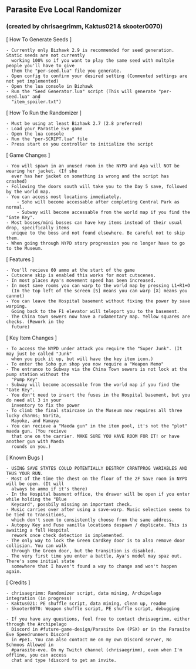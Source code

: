 ## Parasite Eve Local Randomizer
### (created by chrisaegrimm, Kaktus021 & skooter0070)


[ How To Generate Seeds ]
    
    - Currently only Bizhawk 2.9 is recommended for seed generation. Static seeds are not currently
      working 100% so if you want to play the same seed with multple people you'll have to give
      them the "per-seed.lua" file you generate.
    - Open config to confirm your desired setting (Commented settings are not yet implemented)
    - Open the lua console in Bizhawk
    - Run the "Seed Generator.lua" script (This will generate "per-seed.lua" and
      "item_spoiler.txt")


[ How To Run the Randomizer ]

    - Must be using at least Bizhawk 2.7 (2.8 preferred)
    - Load your Parastie Eve game
    - Open the lua console
    - Run the "per-SCRIPT.lua" file
    - Press start on you controller to initialize the script


[ Game Changes ]

    - You will spawn in an unused room in the NYPD and Aya will NOT be wearing her jacket. (If she
      ever has her jacket on something is wrong and the script has crashed)
    - Following the doors south will take you to the Day 5 save, followed by the world map.
    - You can access most locations immediately.
        - Soho will become accessable after completing Central Park as normal.
        - Subway will become accessable from the world map if you find the "Gate Key". 
    - Most bosses/mini bosses can have key items instead of their usual drop, specifically items
	  unique to the boss and not found elsewhere. Be careful not to skip them.
    - When going through NYPD story progression you no longer have to go to the Museum. 


[ Features ]

    - You'll recieve 60 ammo at the start of the game
    - Cutscene skip is enabled this works for most cutscenes.
    - In most places Aya's movement speed has been increased.
    - In most save rooms you can warp to the world map by pressing L1+R1+O
      (In the top left of the screen [S] means you can warp [X] means you cannot)
    - You can leave the Hospital basement without fixing the power by save warping.
      Going back to the F1 elevator will teleport you to the basement.
    - The China town sewers now have a rudamentary map. Yellow squares are checks. (Rework in the
	  future)


[ Key Item Changes ]
    
    - To access the NYPD under attack you require the "Super Junk". (It may just be called "Junk"
	  when you pick it up, but will have the key item icon.)
    - To enter the Soho gun shop you now require a "Weapon Memo"
    - The entrance to Subway via the China Town sewers is not lock at the pump station without the
	  "Pump Key"
    - Subway will become accessable from the world map if you find the "Gate Key".
    - You don't need to insert the fuses in the Hospital basement, but you do need all 3 in your
	  inventory to fix the power
    - To climb the final staircase in the Museum now requires all three lucky charms; Narita,
	  Mayoke, and Hamaya
    - You can recieve a "Maeda gun" in the item pool, it's not the "plot" maeda gun. (You recieve
	  that one on the carrier. MAKE SURE YOU HAVE ROOM FOR IT! or have another gun with Maeda
	  rounds on you.)


[ Known Bugs ]

    - USING SAVE STATES COULD POTENTIALLY DESTROY CRRNTPROG VARIABLES AND THUS YOUR RUN.
    - Most of the time the chest on the floor of the 2F Save room in NYPD will be open. (It will
	  always be ammo if it's there)
    - In the Hospital basment office, the drawer will be open if you enter while holding the "Blue
	  Keycard", possbily missing an important check.
    - Music carries over after using a save-warp. Music selection seems to be tied to transitions,
	  which don't seem to consistently choose from the same address.
    - Autopsy Key and Fuse vanilla locations despawn / duplicate. This is awaiting a full Hospital
	  rework once check detection is implemented.
    - The only way to lock the Green Cardkey door is to also remove door collision. You can walk
	  through the Green door, but the transition is disabled.
    - The very first time you enter a battle, Aya's model may spaz out. There's some initial state
	  somewhere that I haven't found a way to change and won't happen again.


[ Credits ]

    - chrisaegrimm: Randomizer script, data mining, Archipelago integration (in progress)
    - Kaktus021: PE shuffle script, data mining, clean up, readme
    - Skooter0070: Weapon shuffle script, PE shuffle script, debugging
    
    - If you have any questions, feel free to contact chrisaegrimm, either through the Archipelago
	  Discord in #future-game-design/Parasite Eve (PSX) or in the Parasite Eve Speedrunners Discord
	  in #pe1. You can also contact me on my own Discord server, No Schmoos Allowed in
	  #parasite-eve. On my Twitch channel (chrisaegrimm), even when I'm offline, you can access
	  chat and type !discord to get an invite.